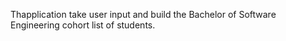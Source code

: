 Thapplication take user input and build the Bachelor of Software Engineering cohort list of students.
